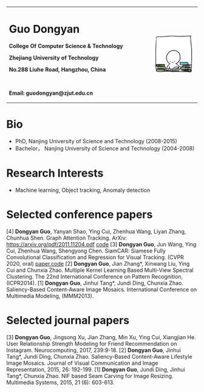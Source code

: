 
<table border="0">
  <tr>
    <td width="75%">
      <h1>Guo Dongyan</h1>
      <p><b>College Of Computer Science & Technology</b></p>
      <p><b>Zhejiang University of Technology</b></p>
      <p><b>No.288 Liuhe Road, Hangzhou, China</b></p>
      <br>
      <p><b>Email: guodongyan@zjut.edu.cn</b></p>
    </td>
    <td width="25%">
      <img src="src/timg.jpg" width="100%">
    </td>
  </tr>
</table>

# Bio
* PhD,  Nanjing University of Science and Technology (2008-2015)  
* Bachelor， Nanjing University of Science and Technology (2004-2008)  
 
# Research Interests
* Machine learning, Object tracking, Anomaly detection

# Selected conference papers
[4] **Dongyan Guo**, Yanyan Shao, Ying Cui, Zhenhua Wang, Liyan Zhang, Chunhua Shen. Graph Attention Tracking. ArXiv: https://arxiv.org/pdf/2011.11204.pdf [code](https://github.com/ohhhyeahhh/SiamGAT)
[3] **Dongyan Guo**, Jun Wang, Ying Cui, Zhenhua Wang, Shengyong Chen.  SiamCAR:  Siamese Fully Convolutional Classification and Regression for Visual Tracking. (CVPR 2020, oral) [paper](https://openaccess.thecvf.com/content_CVPR_2020/html/Guo_SiamCAR_Siamese_Fully_Convolutional_Classification_and_Regression_for_Visual_Tracking_CVPR_2020_paper.html),[code](https://github.com/ohhhyeahhh/SiamCAR)
[2] **Dongyan Guo**, Jian Zhang*, Xinwang Liu, Ying Cui and Chunxia Zhao. Multiple Kernel Learning Based Multi-View Spectral Clustering. The 22nd International Conference on Pattern Recognition, (ICPR2014).
[1] **Dongyan Guo**, Jinhui Tang*, Jundi Ding, Chunxia Zhao. Saliency-Based Content-Aware Image Mosaics. International Conference on Multimedia Modeling, (MMM2013).

# Selected journal papers
[3] **Dongyan Guo**, Jingsong Xu, Jian Zhang, Min Xu, Ying Cui, Xiangjian He. User Relationship Strength Modeling for Friend Recommendation on Instagram. Neurocomputing, 2017, 239:9-18.
[2] **Dongyan Guo**, Jinhui Tang*, Jundi Ding, Chunxia Zhao. Saliency-Based Content-Aware Lifestyle Image Mosaics. Journal of Visual Communication and Image Representation, 2015, 26: 192-199.
[1] **Dongyan Guo**, Jundi Ding, Jinhui Tang*, Chunxia Zhao. NIF based Seam Carving for Image Resizing. Multimedia Systems, 2015, 21 (6): 603-613.
